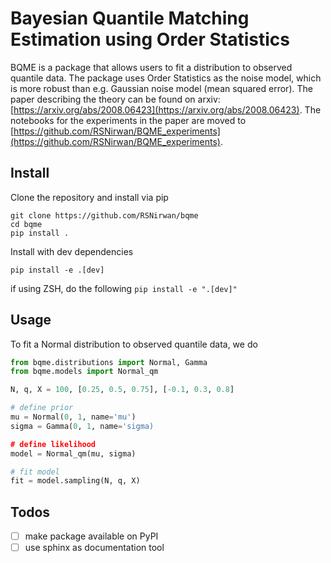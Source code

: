 # Bayesian Quantile Matching Estimation using Order Statistics


BQME is a package that allows users to fit a distribution to observed quantile data. The package uses Order Statistics as the noise model, which is more robust than e.g. Gaussian noise model (mean squared error). The paper describing the theory can be found on arxiv: [https://arxiv.org/abs/2008.06423](https://arxiv.org/abs/2008.06423). The notebooks for the experiments in the paper are moved to [https://github.com/RSNirwan/BQME_experiments](https://github.com/RSNirwan/BQME_experiments).


## Install

Clone the repository and install via pip

```shell
git clone https://github.com/RSNirwan/bqme
cd bqme
pip install .
```

Install with dev dependencies 

```shell
pip install -e .[dev]
```
if using ZSH, do the following  `pip install -e ".[dev]"`


## Usage

To fit a Normal distribution to observed quantile data, we do

```python
from bqme.distributions import Normal, Gamma
from bqme.models import Normal_qm

N, q, X = 100, [0.25, 0.5, 0.75], [-0.1, 0.3, 0.8]

# define prior
mu = Normal(0, 1, name='mu')
sigma = Gamma(0, 1, name='sigma)

# define likelihood
model = Normal_qm(mu, sigma)

# fit model
fit = model.sampling(N, q, X)
```

## Todos

- [ ] make package available on PyPI
- [ ] use sphinx as documentation tool